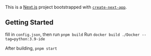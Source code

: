 This is a [Next.js](https://nextjs.org) project bootstrapped with [`create-next-app`](https://nextjs.org/docs/app/api-reference/cli/create-next-app).

## Getting Started

fill in `config.json`, then run `pnpm build`
Run `docker build ./Docker --tag=python:3.9-ide`

After building, `pnpm start`
